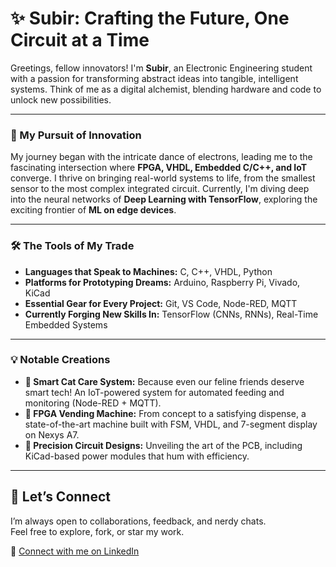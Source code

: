# ✨ Subir: Crafting the Future, One Circuit at a Time

Greetings, fellow innovators! I'm **Subir**, an Electronic Engineering student with a passion for transforming abstract ideas into tangible, intelligent systems. Think of me as a digital alchemist, blending hardware and code to unlock new possibilities.

---

### 🚀 My Pursuit of Innovation

My journey began with the intricate dance of electrons, leading me to the fascinating intersection where **FPGA, VHDL, Embedded C/C++, and IoT** converge. I thrive on bringing real-world systems to life, from the smallest sensor to the most complex integrated circuit. Currently, I'm diving deep into the neural networks of **Deep Learning with TensorFlow**, exploring the exciting frontier of **ML on edge devices**.

---

### 🛠️ The Tools of My Trade

* **Languages that Speak to Machines:** C, C++, VHDL, Python
* **Platforms for Prototyping Dreams:** Arduino, Raspberry Pi, Vivado, KiCad
* **Essential Gear for Every Project:** Git, VS Code, Node-RED, MQTT
* **Currently Forging New Skills In:** TensorFlow (CNNs, RNNs), Real-Time Embedded Systems

---

### 💡 Notable Creations

* **🐾 Smart Cat Care System:** Because even our feline friends deserve smart tech! An IoT-powered system for automated feeding and monitoring (Node-RED + MQTT).
* **🍬 FPGA Vending Machine:** From concept to a satisfying dispense, a state-of-the-art machine built with FSM, VHDL, and 7-segment display on Nexys A7.
* **🔌 Precision Circuit Designs:** Unveiling the art of the PCB, including KiCad-based power modules that hum with efficiency.

---

## 🤝 Let’s Connect
I’m always open to collaborations, feedback, and nerdy chats.  
Feel free to explore, fork, or star my work.

🔗 [Connect with me on LinkedIn](https://www.linkedin.com/in/subir-balo-ba41b7327)
